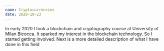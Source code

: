 ```yaml
---
name: Cryptocurrencies
date: 2020-10-23
---
```


In early 2020 I took a blockchain and cryptography course at University of Milan Bicocca. It sparked my interest in the blockchain technology. So I started getting involved. Next is a more detailed description of what I have done in this field

